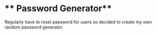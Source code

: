 # ** Password Generator** 

Regularly have to reset password for users so decided to create my own random password generator.
